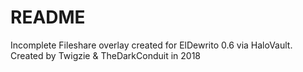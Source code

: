 # README #

Incomplete Fileshare overlay created for ElDewrito 0.6 via HaloVault. Created by Twigzie & TheDarkConduit in 2018
